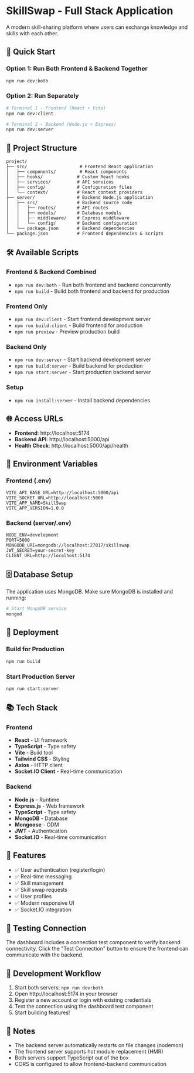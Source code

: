 # SkillSwap - Full Stack Application

A modern skill-sharing platform where users can exchange knowledge and skills with each other.

## 🚀 Quick Start

### Option 1: Run Both Frontend & Backend Together
```bash
npm run dev:both
```

### Option 2: Run Separately
```bash
# Terminal 1 - Frontend (React + Vite)
npm run dev:client

# Terminal 2 - Backend (Node.js + Express)
npm run dev:server
```

## 📁 Project Structure

```
project/
├── src/                    # Frontend React application
│   ├── components/         # React components
│   ├── hooks/             # Custom React hooks
│   ├── services/          # API services
│   ├── config/            # Configuration files
│   └── context/           # React context providers
├── server/                # Backend Node.js application
│   ├── src/               # Backend source code
│   │   ├── routes/        # API routes
│   │   ├── models/        # Database models
│   │   ├── middleware/    # Express middleware
│   │   └── config/        # Backend configuration
│   └── package.json       # Backend dependencies
└── package.json           # Frontend dependencies & scripts
```

## 🛠️ Available Scripts

### Frontend & Backend Combined
- `npm run dev:both` - Run both frontend and backend concurrently
- `npm run build` - Build both frontend and backend for production

### Frontend Only
- `npm run dev:client` - Start frontend development server
- `npm run build:client` - Build frontend for production
- `npm run preview` - Preview production build

### Backend Only
- `npm run dev:server` - Start backend development server
- `npm run build:server` - Build backend for production
- `npm run start:server` - Start production backend server

### Setup
- `npm run install:server` - Install backend dependencies

## 🌐 Access URLs

- **Frontend**: http://localhost:5174
- **Backend API**: http://localhost:5000/api
- **Health Check**: http://localhost:5000/api/health

## 🔧 Environment Variables

### Frontend (.env)
```env
VITE_API_BASE_URL=http://localhost:5000/api
VITE_SOCKET_URL=http://localhost:5000
VITE_APP_NAME=SkillSwap
VITE_APP_VERSION=1.0.0
```

### Backend (server/.env)
```env
NODE_ENV=development
PORT=5000
MONGODB_URI=mongodb://localhost:27017/skillswap
JWT_SECRET=your-secret-key
CLIENT_URL=http://localhost:5174
```

## 🗄️ Database Setup

The application uses MongoDB. Make sure MongoDB is installed and running:

```bash
# Start MongoDB service
mongod
```

## 🚀 Deployment

### Build for Production
```bash
npm run build
```

### Start Production Server
```bash
npm run start:server
```

## 📚 Tech Stack

### Frontend
- **React** - UI framework
- **TypeScript** - Type safety
- **Vite** - Build tool
- **Tailwind CSS** - Styling
- **Axios** - HTTP client
- **Socket.IO Client** - Real-time communication

### Backend
- **Node.js** - Runtime
- **Express.js** - Web framework
- **TypeScript** - Type safety
- **MongoDB** - Database
- **Mongoose** - ODM
- **JWT** - Authentication
- **Socket.IO** - Real-time communication

## 🎯 Features

- ✅ User authentication (register/login)
- ✅ Real-time messaging
- ✅ Skill management
- ✅ Skill swap requests
- ✅ User profiles
- ✅ Modern responsive UI
- ✅ Socket.IO integration

## 🧪 Testing Connection

The dashboard includes a connection test component to verify backend connectivity. Click the "Test Connection" button to ensure the frontend can communicate with the backend.

## 🔄 Development Workflow

1. Start both servers: `npm run dev:both`
2. Open http://localhost:5174 in your browser
3. Register a new account or login with existing credentials
4. Test the connection using the dashboard test component
5. Start building features!

## 📝 Notes

- The backend server automatically restarts on file changes (nodemon)
- The frontend server supports hot module replacement (HMR)
- Both servers support TypeScript out of the box
- CORS is configured to allow frontend-backend communication
